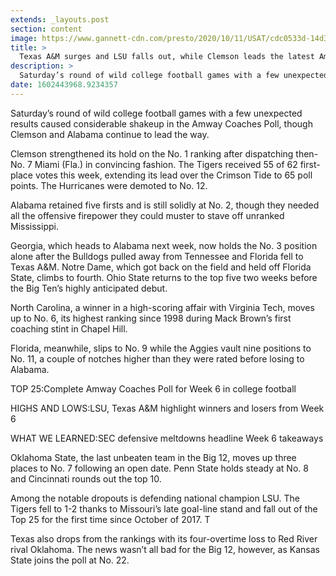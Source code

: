 ```yaml
--- 
extends: _layouts.post 
section: content 
image: https://www.gannett-cdn.com/presto/2020/10/11/USAT/cdc0533d-14d3-447a-b7ca-a51e39f7e9a6-AP_Florida_Texas_A_M_Football.jpg?crop=5882,3309,x1,y604&width=3200&height=1801&format=pjpg&auto=webp 
title: > 
  Texas A&M surges and LSU falls out, while Clemson leads the latest Amway Coaches Poll 
description: > 
  Saturday’s round of wild college football games with a few unexpected results caused considerable shakeup in the Amway Coaches Poll, though Clemson and Alabama continue to lead the way.The Tigers received 55 of 62 first-place votes this week, extending its lead over the Crimson Tide to 65 poll points.3 position alone after the Bulldogs pulled away from Tennessee and Florida fell to Texas A&M.The Tigers fell to 1-2 thanks to Missouri’s late goal-line stand and fall out of the Top 25 for the first time since October of 2017.The news wasn’t all bad for the Big 12, however, as Kansas State joins the poll at No. 
date: 1602443968.9234357 
--- 
```

Saturday’s round of wild college football games with a few unexpected results caused considerable shakeup in the Amway Coaches Poll, though Clemson and Alabama continue to lead the way.

Clemson strengthened its hold on the No. 1 ranking after dispatching then-No. 7 Miami (Fla.) in convincing fashion. The Tigers received 55 of 62 first-place votes this week, extending its lead over the Crimson Tide to 65 poll points. The Hurricanes were demoted to No. 12.

Alabama retained five firsts and is still solidly at No. 2, though they needed all the offensive firepower they could muster to stave off unranked Mississippi.

Georgia, which heads to Alabama next week, now holds the No. 3 position alone after the Bulldogs pulled away from Tennessee and Florida fell to Texas A&M. Notre Dame, which got back on the field and held off Florida State, climbs to fourth. Ohio State returns to the top five two weeks before the Big Ten’s highly anticipated debut.

North Carolina, a winner in a high-scoring affair with Virginia Tech, moves up to No. 6, its highest ranking since 1998 during Mack Brown’s first coaching stint in Chapel Hill.

Florida, meanwhile, slips to No. 9 while the Aggies vault nine positions to No. 11, a couple of notches higher than they were rated before losing to Alabama.

TOP 25:Complete Amway Coaches Poll for Week 6 in college football

HIGHS AND LOWS:LSU, Texas A&M highlight winners and losers from Week 6

WHAT WE LEARNED:SEC defensive meltdowns headline Week 6 takeaways

Oklahoma State, the last unbeaten team in the Big 12, moves up three places to No. 7 following an open date. Penn State holds steady at No. 8 and Cincinnati rounds out the top 10.

Among the notable dropouts is defending national champion LSU. The Tigers fell to 1-2 thanks to Missouri’s late goal-line stand and fall out of the Top 25 for the first time since October of 2017. T

Texas also drops from the rankings with its four-overtime loss to Red River rival Oklahoma. The news wasn’t all bad for the Big 12, however, as Kansas State joins the poll at No. 22.